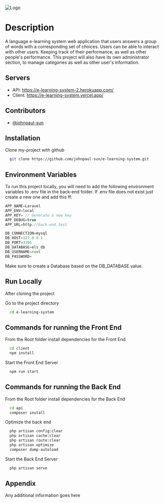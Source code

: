![Logo](https://i.imgur.com/4O1TJBI.png)

# Description

A language e-learning system web application that users answers a group of words with a corresponding set of choices. Users can be able to interact with other users. Keeping track of their performance, as well as other people's performance. This project will also have its own administrator section, to manage categories as well as other user's information.

## Servers
- API: https://e-learning-system-2.herokuapp.com/
- Client: https://e-learning-system.vercel.app/


## Contributors

- [@johnpaul-sun](https://github.com/johnpaul-sun)

## Installation

Clone my-project with github

```bash
  git clone https://github.com/johnpaul-sun/e-learning-system.git
```

## Environment Variables

To run this project locally, you will need to add the following environment variables to .env file in the back-end folder.
If .env file does not exist just create a new one and add this ff:

```javascript
APP_NAME=Laravel
APP_ENV=local
APP_KEY= // Generate a new key
APP_DEBUG=true
APP_URL=http://back-end.test

DB_CONNECTION=mysql
DB_HOST=127.0.0.1
DB_PORT=3306
DB_DATABASE=els_db
DB_USERNAME=root
DB_PASSWORD=
```

Make sure to create a Database based on the DB_DATABASE value.

## Run Locally

After cloning the project

Go to the project directory

```bash
  cd e-learning-system
```

## Commands for running the Front End

From the Root folder install dependencies for the Front End

```bash
  cd client
  npm install
```

Start the Front End Server

```bash
  npm run start
```

## Commands for running the Back End

From the Root folder install dependencies for the Back End

```bash
  cd api
  composer install
```

Optimize the back end

```bash
  php artisan config:clear
  php artisan cache:clear
  php artisan route:clear
  php artisan optimize
  composer dump-autoload
```

Start the Back End Server

```bash
  php artisan serve
```

## Appendix

Any additional information goes here

